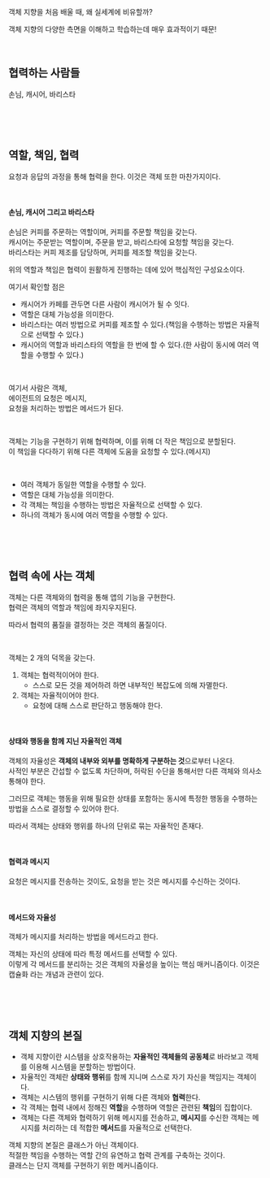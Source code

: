 객체 지향을 처음 배울 때, 왜 실세계에 비유할까?  

객체 지향의 다양한 측면을 이해하고 학습하는데 매우 효과적이기 때문!  


<br>

## 협력하는 사람들
손님, 캐시어, 바리스타


<br><br><br>

## 역할, 책임, 협력
요청과 응답의 과정을 통해 협력을 한다.
이것은 객체 또한 마찬가지이다.  

<br>

#### 손님, 캐시어 그리고 바리스타 
손님은 커피를 주문하는 역할이며, 커피를 주문할 책임을 갖는다.  
캐시어는 주문받는 역할이며, 주문을 받고, 바리스타에 요청할 책임을 갖는다.  
바리스타는 커피 제조를 담당하며, 커피를 제조할 책임을 갖는다.  

위의 역할과 책임은 협력이 원활하게 진행하는 데에 있어 핵심적인 구성요소이다.  


여기서 확인할 점은  
- 캐시어가 카페를 관두면 다른 사람이 캐시어가 될 수 잇다.
- 역할은 대체 가능성을 의미한다.
- 바리스타는 여러 방법으로 커피를 제조할 수 있다.(책임을 수행하는 방법은 자율적으로 선택할 수 있다.)
- 캐시어의 역할과 바리스타의 역할을 한 번에 할 수 있다.(한 사람이 동시에 여러 역할을 수행할 수 있다.)

<br>

여기서 사람은 객체,  
에이전트의 요청은 메시지,  
요청을 처리하는 방법은 메서드가 된다.  

<br>

객체는 기능을 구현하기 위해 협력하며, 이를 위해 더 작은 책임으로 분할된다.  
이 책임을 다다하기 위해 다른 객체에 도움을 요청할 수 있다.(메시지)  

<br>

- 여러 객체가 동일한 역할을 수행할 수 있다.
- 역할은 대체 가능성을 의미한다.
- 각 객체는 책임을 수행하는 방법은 자율적으로 선택할 수 있다.
- 하나의 객체가 동시에 여러 역할을 수행할 수 있다.



<br><br><br>

## 협력 속에 사는 객체
객체는 다른 객체와의 협력을 통해 앱의 기능을 구현한다.  
협력은 객체의 역할과 책임에 좌지우지된다.  

따라서 협력의 품질을 결정하는 것은 객체의 품질이다.  

<br>

객체는 2 개의 덕목을 갖는다.  
1. 객체는 협력적이어야 한다.
   - 스스로 모든 것을 제어하려 하면 내부적인 복잡도에 의해 자멸한다.
2. 객체는 자율적이어야 한다.
   - 요청에 대해 스스로 판단하고 행동해야 한다.
  
     
<br>

#### 상태와 행동을 함께 지닌 자율적인 객체
객체의 자율성은 **객체의 내부와 외부를 명확하게 구분하는 것**으로부터 나온다.   
사적인 부분은 간섭할 수 없도록 차단하며, 허락된 수단을 통해서만 다른 객체와 의사소통해야 한다.  
  
그러므로 객체는 행동을 위해 필요한 상태를 포함하는 동시에 특정한 행동을 수행하는 방법을 스스로 결정할 수 있어야 한다. 

따라서 객체는 상태와 행위를 하나의 단위로 묶는 자율적인 존재다.


<br>

#### 협력과 메시지
요청은 메시지를 전송하는 것이도, 요청을 받는 것은 메시지를 수신하는 것이다.


<br>

#### 메서드와 자율성
객체가 메시지를 처리하는 방법을 메서드라고 한다.  

객체는 자신의 상태에 따라 특정 메서드를 선택할 수 있다.  
이렇게 각 메서드를 분리하는 것은 객체의 자율성을 높이는 핵심 매커니즘이다. 이것은 캡슐화 라는 개념과 관련이 있다.

<br><br><br>

## 객체 지향의 본질
- 객체 지향이란 시스템을 상호작용하는 **자율적인 객체들의 공동체**로 바라보고 객체를 이용해 시스템을 분할하는 방법이다.
- 자율적인 객체란 **상태와 행위**를 함께 지니며 스스로 자기 자신을 책임지는 객체이다.
- 객체는 시스템의 행위를 구현하기 위해 다른 객체와 **협력**한다.
- 각 객체는 협력 내에서 정해진 **역할**을 수행하며 역할은 관련된 **책임**의 집합이다.
- 객체는 다른 객체와 협력하기 위해 메시지를 전송하고, **메시지**를 수신한 객체는 메시지를 처리하는 데 적합한 **메서드**를 자율적으로 선택한다.


객체 지향의 본질은 클래스가 아닌 객체이다.  
적절한 책임을 수행하는 역할 간의 유연하고 협력 관계를 구축하는 것이다.   
클래스는 단지 객체를 구현하기 위한 메커니즘이다.  

